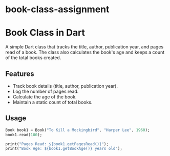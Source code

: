 # book-class-assignment
# Book Class in Dart

A simple Dart class that tracks the title, author, publication year, and pages read of a book. The class also calculates the book's age and keeps a count of the total books created.

## Features

- Track book details (title, author, publication year).
- Log the number of pages read.
- Calculate the age of the book.
- Maintain a static count of total books.

## Usage

```dart
Book book1 = Book("To Kill a Mockingbird", "Harper Lee", 1960);
book1.read(100);

print("Pages Read: ${book1.getPagesRead()}");
print("Book Age: ${book1.getBookAge()} years old");
```
